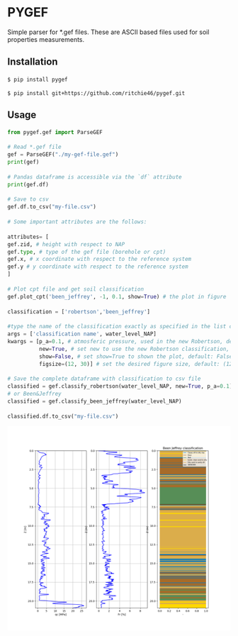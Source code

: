 # PYGEF

Simple parser for *.gef files. These are ASCII based files used for soil properties measurements. 

## Installation
`$ pip install pygef`

`$ pip install git+https://github.com/ritchie46/pygef.git`

## Usage
```python
from pygef.gef import ParseGEF

# Read *.gef file
gef = ParseGEF("./my-gef-file.gef")
print(gef)

# Pandas dataframe is accessible via the `df` attribute
print(gef.df)

# Save to csv
gef.df.to_csv("my-file.csv")

# Some important attributes are the follows:

attributes= [
gef.zid, # height with respect to NAP
gef.type, # type of the gef file (borehole or cpt)
gef.x, # x coordinate with respect to the reference system
gef.y # y coordinate with respect to the reference system
]

# Plot cpt file and get soil classification
gef.plot_cpt('been_jeffrey', -1, 0.1, show=True) # the plot in figure

classification = ['robertson','been_jeffrey']

#type the name of the classification exactly as specified in the list classification, the inputs of plot_cpt are:
args = ['classification name', water_level_NAP] 
kwargs = [p_a=0.1, # atmosferic pressure, used in the new Robertson, default: 0.1 Mpa
          new=True, # set new to use the new Robertson classification, default: New
          show=False, # set show=True to shown the plot, default: False
          figsize=(12, 30)] # set the desired figure size, default: (12, 30)
          
# Save the complete dataframe with classification to csv file
classified = gef.classify_robertson(water_level_NAP, new=True, p_a=0.1)
# or Been&Jeffrey
classified = gef.classify_been_jeffrey(water_level_NAP)    
                       
classified.df.to_csv("my-file.csv")          

```

![](img/gef-only_.png)

